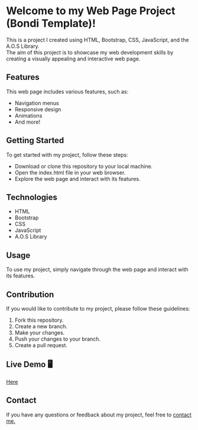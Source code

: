 # Welcome to my Web Page Project (Bondi Template)!
This is a project I created using HTML, Bootstrap, CSS, JavaScript, and the A.O.S Library. <br>
The aim of this project is to showcase my web development skills by creating a visually appealing and interactive web page.
## Features
This web page includes various features, such as:
- Navigation menus
- Responsive design
- Animations
- And more!
## Getting Started
To get started with my project, follow these steps:
- Download or clone this repository to your local machine.
- Open the index.html file in your web browser.
- Explore the web page and interact with its features.
## Technologies 
- HTML
- Bootstrap
- CSS
- JavaScript
- A.O.S Library
## Usage
To use my project, simply navigate through the web page and interact with its features.
## Contribution
If you would like to contribute to my project, please follow these guidelines:
1. Fork this repository.
2. Create a new branch.
3. Make your changes.
4. Push your changes to your branch.
5. Create a pull request.
## Live Demo 🖥
<a href="www.example.com">Here</a>
## Contact
<p>If you have any questions or feedback about my project, feel free to <a href="mailto:mohamed.a.ramadan0091@gmail.com">contact me.</a></p>
